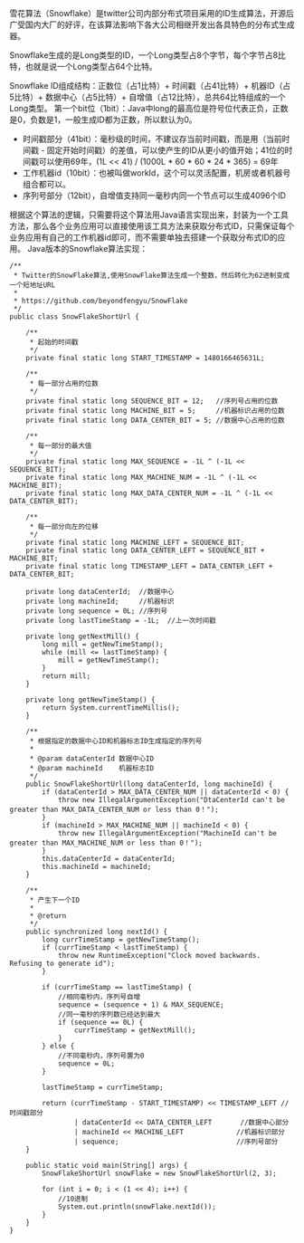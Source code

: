雪花算法（Snowflake）是twitter公司内部分布式项目采用的ID生成算法，开源后广受国内大厂的好评，在该算法影响下各大公司相继开发出各具特色的分布式生成器。

Snowflake生成的是Long类型的ID，一个Long类型占8个字节，每个字节占8比特，也就是说一个Long类型占64个比特。

Snowflake ID组成结构：正数位（占1比特）+ 时间戳（占41比特）+ 机器ID（占5比特）+ 数据中心（占5比特）+ 自增值（占12比特），总共64比特组成的一个Long类型。
第一个bit位（1bit）：Java中long的最高位是符号位代表正负，正数是0，负数是1，一般生成ID都为正数，所以默认为0。
* 时间戳部分（41bit）：毫秒级的时间，不建议存当前时间戳，而是用（当前时间戳 - 固定开始时间戳）的差值，可以使产生的ID从更小的值开始；41位的时间戳可以使用69年，(1L << 41) / (1000L * 60 * 60 * 24 * 365) = 69年
* 工作机器id（10bit）：也被叫做workId，这个可以灵活配置，机房或者机器号组合都可以。
* 序列号部分（12bit），自增值支持同一毫秒内同一个节点可以生成4096个ID

根据这个算法的逻辑，只需要将这个算法用Java语言实现出来，封装为一个工具方法，那么各个业务应用可以直接使用该工具方法来获取分布式ID，只需保证每个业务应用有自己的工作机器id即可，而不需要单独去搭建一个获取分布式ID的应用。
Java版本的Snowflake算法实现：
```
/**
 * Twitter的SnowFlake算法,使用SnowFlake算法生成一个整数，然后转化为62进制变成一个短地址URL
 *
 * https://github.com/beyondfengyu/SnowFlake
 */
public class SnowFlakeShortUrl {

    /**
     * 起始的时间戳
     */
    private final static long START_TIMESTAMP = 1480166465631L;

    /**
     * 每一部分占用的位数
     */
    private final static long SEQUENCE_BIT = 12;   //序列号占用的位数
    private final static long MACHINE_BIT = 5;     //机器标识占用的位数
    private final static long DATA_CENTER_BIT = 5; //数据中心占用的位数

    /**
     * 每一部分的最大值
     */
    private final static long MAX_SEQUENCE = -1L ^ (-1L << SEQUENCE_BIT);
    private final static long MAX_MACHINE_NUM = -1L ^ (-1L << MACHINE_BIT);
    private final static long MAX_DATA_CENTER_NUM = -1L ^ (-1L << DATA_CENTER_BIT);

    /**
     * 每一部分向左的位移
     */
    private final static long MACHINE_LEFT = SEQUENCE_BIT;
    private final static long DATA_CENTER_LEFT = SEQUENCE_BIT + MACHINE_BIT;
    private final static long TIMESTAMP_LEFT = DATA_CENTER_LEFT + DATA_CENTER_BIT;

    private long dataCenterId;  //数据中心
    private long machineId;     //机器标识
    private long sequence = 0L; //序列号
    private long lastTimeStamp = -1L;  //上一次时间戳

    private long getNextMill() {
        long mill = getNewTimeStamp();
        while (mill <= lastTimeStamp) {
            mill = getNewTimeStamp();
        }
        return mill;
    }

    private long getNewTimeStamp() {
        return System.currentTimeMillis();
    }

    /**
     * 根据指定的数据中心ID和机器标志ID生成指定的序列号
     *
     * @param dataCenterId 数据中心ID
     * @param machineId    机器标志ID
     */
    public SnowFlakeShortUrl(long dataCenterId, long machineId) {
        if (dataCenterId > MAX_DATA_CENTER_NUM || dataCenterId < 0) {
            throw new IllegalArgumentException("DtaCenterId can't be greater than MAX_DATA_CENTER_NUM or less than 0！");
        }
        if (machineId > MAX_MACHINE_NUM || machineId < 0) {
            throw new IllegalArgumentException("MachineId can't be greater than MAX_MACHINE_NUM or less than 0！");
        }
        this.dataCenterId = dataCenterId;
        this.machineId = machineId;
    }

    /**
     * 产生下一个ID
     *
     * @return
     */
    public synchronized long nextId() {
        long currTimeStamp = getNewTimeStamp();
        if (currTimeStamp < lastTimeStamp) {
            throw new RuntimeException("Clock moved backwards.  Refusing to generate id");
        }

        if (currTimeStamp == lastTimeStamp) {
            //相同毫秒内，序列号自增
            sequence = (sequence + 1) & MAX_SEQUENCE;
            //同一毫秒的序列数已经达到最大
            if (sequence == 0L) {
                currTimeStamp = getNextMill();
            }
        } else {
            //不同毫秒内，序列号置为0
            sequence = 0L;
        }

        lastTimeStamp = currTimeStamp;

        return (currTimeStamp - START_TIMESTAMP) << TIMESTAMP_LEFT //时间戳部分
                | dataCenterId << DATA_CENTER_LEFT       //数据中心部分
                | machineId << MACHINE_LEFT             //机器标识部分
                | sequence;                             //序列号部分
    }
    
    public static void main(String[] args) {
        SnowFlakeShortUrl snowFlake = new SnowFlakeShortUrl(2, 3);

        for (int i = 0; i < (1 << 4); i++) {
            //10进制
            System.out.println(snowFlake.nextId());
        }
    }
}
```
